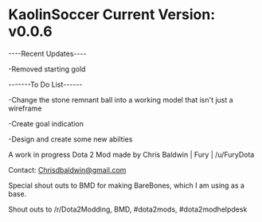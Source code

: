 KaolinSoccer
Current Version: v0.0.6
=========================

----Recent Updates----

-Removed starting gold


-------To Do List------

-Change the stone remnant ball into a working model that isn't just a wireframe

-Create goal indication

-Design and create some new abilties



A work in progress Dota 2 Mod made by Chris Baldwin | Fury | /u/FuryDota

Contact: Chrisdbaldwin@gmail.com

Special shout outs to BMD for making BareBones, which I am using as a base. 

Shout outs to /r/Dota2Modding, BMD, #dota2mods, #dota2modhelpdesk
